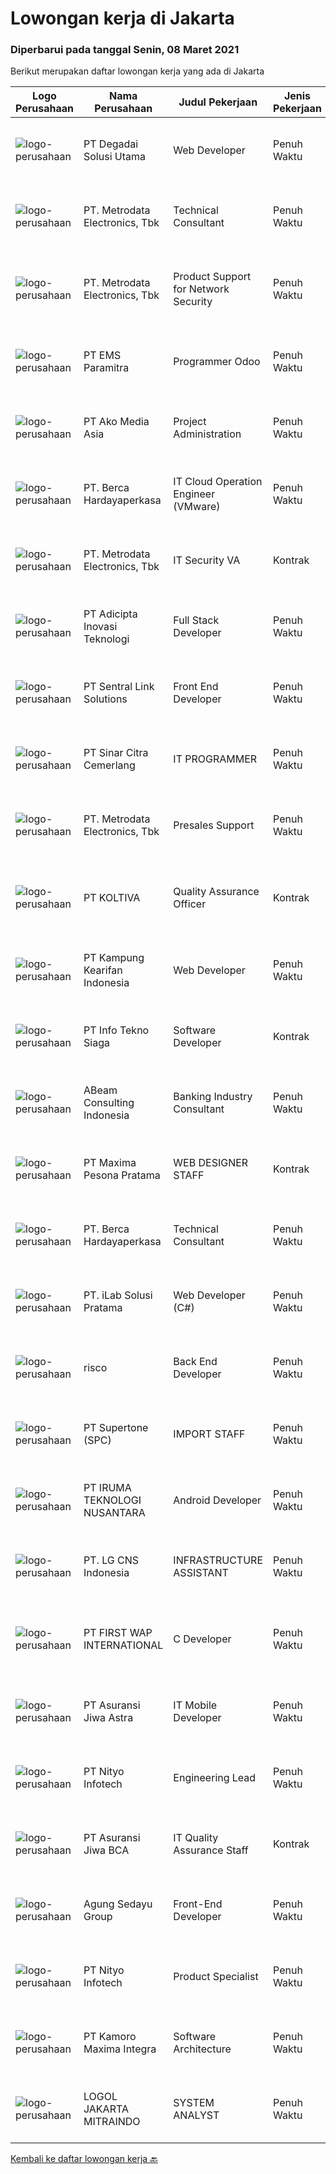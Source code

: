 
  # Lowongan kerja di Jakarta

  ### Diperbarui pada tanggal Senin, 08 Maret 2021

  Berikut merupakan daftar lowongan kerja yang ada di Jakarta

  |Logo Perusahaan | Nama Perusahaan | Judul Pekerjaan | Jenis Pekerjaan | Gaji Pekerjaan | Lokasi | Deskripsi | Tanggal diunggah | Pranala |
  | -------------- | --------------- | --------------- | --------- | --------- | -------------- | ------- | ----------- | ----------- |
  |![logo-perusahaan](https://image-service-cdn.seek.com.au/1850269e300d8474b97fdf09ed9827aed0985a0b/ee4dce1061f3f616224767ad58cb2fc751b8d2dc)|PT Degadai Solusi Utama|Web Developer|Penuh Waktu|Rp. 6.000.000-Rp. 9.000.000|Jakarta Barat|Requirements Excellent in React, JavaScript, HTML, and CSS Good knowledge of MySQL Database Strong fundamentals in OOP Experienced in REST API, PHP,...|Minggu, 07 Maret 2021|https://www.jobstreet.co.id/id/job/web-developer-3475286?token=0~07dea750-8ef7-4631-ba6f-f5dc5b2673fe&sectionRank=1&jobId=jobstreet-id-job-3475286|
|![logo-perusahaan](https://image-service-cdn.seek.com.au/360ff551a5280d24a3ac9432bdc8ba5ec988566b/ee4dce1061f3f616224767ad58cb2fc751b8d2dc)|PT. Metrodata Electronics, Tbk|Technical Consultant|Penuh Waktu|---|Jakarta Raya|Deskripsi Pekerjaan: Bertanggung jawab dalam implementasi, konfigurasi, maintenance dan troubleshooting Solusi Backup, Solusi Security Software,...|Minggu, 07 Maret 2021|https://www.jobstreet.co.id/id/job/technical-consultant-3469035?token=0~07dea750-8ef7-4631-ba6f-f5dc5b2673fe&sectionRank=2&jobId=jobstreet-id-job-3469035|
|![logo-perusahaan](https://image-service-cdn.seek.com.au/360ff551a5280d24a3ac9432bdc8ba5ec988566b/ee4dce1061f3f616224767ad58cb2fc751b8d2dc)|PT. Metrodata Electronics, Tbk|Product Support for Network Security|Penuh Waktu|---|Jakarta Barat|Responsibility: Design and implementation of solutions with Sophos product to partner / customer Handling SophosTechnologies (Internet Access...|Minggu, 07 Maret 2021|https://www.jobstreet.co.id/id/job/product-support-for-network-security-3469006?token=0~07dea750-8ef7-4631-ba6f-f5dc5b2673fe&sectionRank=3&jobId=jobstreet-id-job-3469006|
|![logo-perusahaan](https://image-service-cdn.seek.com.au/5ac7d78927e0e4d69edd2a2580afbd4c01ba6ead/ee4dce1061f3f616224767ad58cb2fc751b8d2dc)|PT EMS Paramitra|Programmer Odoo|Penuh Waktu|Rp. 6.500.000-Rp. 10.000.000|Jakarta Raya|University degree in information Technology.  Having experience in minimum than 3 year. Minimum GPA 3.0 Mastering Python Mastering Reporting Tools ...|Sabtu, 06 Maret 2021|https://www.jobstreet.co.id/id/job/programmer-odoo-3467634?token=0~07dea750-8ef7-4631-ba6f-f5dc5b2673fe&sectionRank=4&jobId=jobstreet-id-job-3467634|
|![logo-perusahaan](https://image-service-cdn.seek.com.au/2b14206395c6b15ff85fdcdb85f74d423062361c/ee4dce1061f3f616224767ad58cb2fc751b8d2dc)|PT Ako Media Asia|Project Administration|Penuh Waktu|---|Jakarta Raya|Job Description: •Scheduling routine meetings and recording decisions (e.g. next steps, assigned tasks etc.)• Breaking complex projects into simpler...|Jumat, 05 Maret 2021|https://www.jobstreet.co.id/id/job/project-administration-3474914?token=0~07dea750-8ef7-4631-ba6f-f5dc5b2673fe&sectionRank=5&jobId=jobstreet-id-job-3474914|
|![logo-perusahaan](https://image-service-cdn.seek.com.au/07808e0e0514b875ff9e370c520f3f76aeab9a82/ee4dce1061f3f616224767ad58cb2fc751b8d2dc)|PT. Berca Hardayaperkasa|IT Cloud Operation Engineer (VMware)|Penuh Waktu|---|Jakarta Pusat|Job Description : Monitoring cloud environment (both VMware vCloud and Network Will be participating in shifting (24x7) with work location in Abdul...|Sabtu, 06 Maret 2021|https://www.jobstreet.co.id/id/job/it-cloud-operation-engineer-vmware-3467345?token=0~07dea750-8ef7-4631-ba6f-f5dc5b2673fe&sectionRank=6&jobId=jobstreet-id-job-3467345|
|![logo-perusahaan](https://image-service-cdn.seek.com.au/360ff551a5280d24a3ac9432bdc8ba5ec988566b/ee4dce1061f3f616224767ad58cb2fc751b8d2dc)|PT. Metrodata Electronics, Tbk|IT Security VA|Kontrak|---|Jakarta Timur|Kualifikasi : Gelar Sarjana S1 dalam bidang teknik, ilmu komputer atau bidang terkait Pengalaman kerja sebagai IT Security, Policy &amp; Standard,...|Minggu, 07 Maret 2021|https://www.jobstreet.co.id/id/job/it-security-va-3468361?token=0~07dea750-8ef7-4631-ba6f-f5dc5b2673fe&sectionRank=7&jobId=jobstreet-id-job-3468361|
|![logo-perusahaan](https://image-service-cdn.seek.com.au/813c492a8a69c23132810debfe9d5d9f58fe34d8/ee4dce1061f3f616224767ad58cb2fc751b8d2dc)|PT Adicipta Inovasi Teknologi|Full Stack Developer|Penuh Waktu|---|Jakarta Barat|Developing front end website architecture Designing user interactions on web pages Developing back end website architecture Creating servers and...|Minggu, 07 Maret 2021|https://www.jobstreet.co.id/id/job/full-stack-developer-3468608?token=0~07dea750-8ef7-4631-ba6f-f5dc5b2673fe&sectionRank=8&jobId=jobstreet-id-job-3468608|
|![logo-perusahaan](https://image-service-cdn.seek.com.au/16dafbde2a5180ccf5a9bff54179970dfa862dd9/ee4dce1061f3f616224767ad58cb2fc751b8d2dc)|PT Sentral Link Solutions|Front End Developer|Penuh Waktu|---|Jakarta Selatan|Responsibilities:  Build a functioning and smooth front-end web application that interacts with RESTful API services Write well designed, testable,...|Minggu, 07 Maret 2021|https://www.jobstreet.co.id/id/job/front-end-developer-3467493?token=0~07dea750-8ef7-4631-ba6f-f5dc5b2673fe&sectionRank=9&jobId=jobstreet-id-job-3467493|
|![logo-perusahaan](https://us.123rf.com/450wm/pavelstasevich/pavelstasevich1811/pavelstasevich181101027/112815900-stock-vector-no-image-available-icon-flat-vector.jpg?ver=6)|PT Sinar Citra Cemerlang|IT PROGRAMMER|Penuh Waktu|---|Jakarta Selatan|Main Job Description : Code, test and troubleshoot programs. Refine data and format final application. Evaluate and analyze performance of program....|Minggu, 07 Maret 2021|https://www.jobstreet.co.id/id/job/it-programmer-3468203?token=0~07dea750-8ef7-4631-ba6f-f5dc5b2673fe&sectionRank=10&jobId=jobstreet-id-job-3468203|
|![logo-perusahaan](https://image-service-cdn.seek.com.au/360ff551a5280d24a3ac9432bdc8ba5ec988566b/ee4dce1061f3f616224767ad58cb2fc751b8d2dc)|PT. Metrodata Electronics, Tbk|Presales Support|Penuh Waktu|---|Jakarta Raya|Candidate must possess at least Bachelor's Degree in Computer Science/Information Technology or equivalent. Minimum IPK 3.20 / 4.00 At least 2 Year(s)...|Sabtu, 06 Maret 2021|https://www.jobstreet.co.id/id/job/presales-support-3467686?token=0~07dea750-8ef7-4631-ba6f-f5dc5b2673fe&sectionRank=11&jobId=jobstreet-id-job-3467686|
|![logo-perusahaan](https://image-service-cdn.seek.com.au/c722a803b1d921d6d97b57b4df8a14b7a3bb09c5/ee4dce1061f3f616224767ad58cb2fc751b8d2dc)|PT KOLTIVA|Quality Assurance Officer|Kontrak|---|Jakarta Selatan|Melakukan pengujian dan dokumentasi aplikasi serta memberi pelatihan kepada pengguna aplikasi. Berhubungan dengan tim internal (misalnya pengembang...|Jumat, 05 Maret 2021|https://www.jobstreet.co.id/id/job/quality-assurance-officer-3474658?token=0~07dea750-8ef7-4631-ba6f-f5dc5b2673fe&sectionRank=12&jobId=jobstreet-id-job-3474658|
|![logo-perusahaan](https://image-service-cdn.seek.com.au/5be4584e5ab851dff622002254e49c4fb1046d5b/ee4dce1061f3f616224767ad58cb2fc751b8d2dc)|PT Kampung Kearifan Indonesia|Web Developer|Penuh Waktu|Rp. 7.000.000-Rp. 8.000.000|Jakarta Selatan|Job OverviewAs web developer, you will work with our data team to achieve our business' digital goals. The ideal candidate for this position is a...|Minggu, 07 Maret 2021|https://www.jobstreet.co.id/id/job/web-developer-3475283?token=0~07dea750-8ef7-4631-ba6f-f5dc5b2673fe&sectionRank=13&jobId=jobstreet-id-job-3475283|
|![logo-perusahaan](https://image-service-cdn.seek.com.au/901c0c2cedb7151956ca2b63cabc709fbba94a0c/ee4dce1061f3f616224767ad58cb2fc751b8d2dc)|PT Info Tekno Siaga|Software Developer|Kontrak|---|Jakarta Selatan|Software DeveloperJob Description: Main job is to synergize with our IT Dev Team  Involved in the development lifecycle, including development,...|Minggu, 07 Maret 2021|https://www.jobstreet.co.id/id/job/software-developer-3468799?token=0~07dea750-8ef7-4631-ba6f-f5dc5b2673fe&sectionRank=14&jobId=jobstreet-id-job-3468799|
|![logo-perusahaan](https://image-service-cdn.seek.com.au/2776c9731e8356fc5b6ee4ecb3f492c665ab9569/ee4dce1061f3f616224767ad58cb2fc751b8d2dc)|ABeam Consulting Indonesia|Banking Industry Consultant|Penuh Waktu|---|Jakarta Raya|Summary Identify/ develop consulting opportunities from banks, security firms and other related companies operating in Indonesia. Involve with...|Sabtu, 06 Maret 2021|https://www.jobstreet.co.id/id/job/banking-industry-consultant-3467982?token=0~07dea750-8ef7-4631-ba6f-f5dc5b2673fe&sectionRank=15&jobId=jobstreet-id-job-3467982|
|![logo-perusahaan](https://image-service-cdn.seek.com.au/8ee8a128db15536ee6be7347de5f4bd205a4197c/ee4dce1061f3f616224767ad58cb2fc751b8d2dc)|PT Maxima Pesona Pratama|WEB DESIGNER STAFF|Kontrak|---|Jakarta Selatan|Tugas &amp; Tanggung Jawab: Bertanggung jawab membuat website &amp; maintenance website perusahaan Membuat design yang kreatif dan menarik di website...|Sabtu, 06 Maret 2021|https://www.jobstreet.co.id/id/job/web-designer-staff-3467812?token=0~07dea750-8ef7-4631-ba6f-f5dc5b2673fe&sectionRank=16&jobId=jobstreet-id-job-3467812|
|![logo-perusahaan](https://image-service-cdn.seek.com.au/07808e0e0514b875ff9e370c520f3f76aeab9a82/ee4dce1061f3f616224767ad58cb2fc751b8d2dc)|PT. Berca Hardayaperkasa|Technical Consultant|Penuh Waktu|---|Jakarta Raya|Job Description: Develop existing funcion on ERP JD Edwards &amp; Ideampiere Simplify function on ERP JD Edwards &amp; Ideampiere Develop the latest...|Sabtu, 06 Maret 2021|https://www.jobstreet.co.id/id/job/technical-consultant-3467320?token=0~07dea750-8ef7-4631-ba6f-f5dc5b2673fe&sectionRank=17&jobId=jobstreet-id-job-3467320|
|![logo-perusahaan](https://image-service-cdn.seek.com.au/ba8e4c8ae8633aa067b63c29cdf52a925f51c453/ee4dce1061f3f616224767ad58cb2fc751b8d2dc)|PT. iLab Solusi Pratama|Web Developer (C#)|Penuh Waktu|---|Jakarta Barat|Job Description &amp; RequirementsWe have an exciting opportunity for a Web Developer (C#) to join the Jakarta team. We are looking for an expert in...|Minggu, 07 Maret 2021|https://www.jobstreet.co.id/id/job/web-developer-c-3468572?token=0~07dea750-8ef7-4631-ba6f-f5dc5b2673fe&sectionRank=18&jobId=jobstreet-id-job-3468572|
|![logo-perusahaan](https://image-service-cdn.seek.com.au/5eaee68eac97b36bd5c57e3dd851bd7072e042dd/ee4dce1061f3f616224767ad58cb2fc751b8d2dc)|risco|Back End Developer|Penuh Waktu|Rp. 5.500.000-Rp. 7.800.000|Jakarta Selatan|Job Description MIKKHA LEARNING is looking for a Back-End Web Developer responsible for managing the interchange of data between the server and the...|Minggu, 07 Maret 2021|https://www.jobstreet.co.id/id/job/back-end-developer-3468290?token=0~07dea750-8ef7-4631-ba6f-f5dc5b2673fe&sectionRank=19&jobId=jobstreet-id-job-3468290|
|![logo-perusahaan](https://image-service-cdn.seek.com.au/54d660ee05715b447c68473d5eeab6e1ed91a972/ee4dce1061f3f616224767ad58cb2fc751b8d2dc)|PT Supertone (SPC)|IMPORT STAFF|Penuh Waktu|---|Jakarta Barat|Persyaratan : Usia maks. 27 tahun Pendidikan Min. D3, diutamakan jur. Kesekretarisan/Manajemen/Logistik Setidaknya memiliki 2 tahun pengalaman dalam...|Jumat, 05 Maret 2021|https://www.jobstreet.co.id/id/job/import-staff-3474979?token=0~07dea750-8ef7-4631-ba6f-f5dc5b2673fe&sectionRank=20&jobId=jobstreet-id-job-3474979|
|![logo-perusahaan](https://image-service-cdn.seek.com.au/7dd4e1d58c82996f6553ebb8df9c01f424120f19/ee4dce1061f3f616224767ad58cb2fc751b8d2dc)|PT IRUMA TEKNOLOGI NUSANTARA|Android Developer|Penuh Waktu|Rp. 5.000.000-Rp. 7.000.000|Jakarta Barat|Menguasai Android Studio, Kotlin. Terbiasa dengan REST API Mampu bekerja dalam team. Adalah nilai tambah jika pernah membuat : Voice Assistant seperti...|Minggu, 07 Maret 2021|https://www.jobstreet.co.id/id/job/android-developer-3468467?token=0~07dea750-8ef7-4631-ba6f-f5dc5b2673fe&sectionRank=21&jobId=jobstreet-id-job-3468467|
|![logo-perusahaan](https://image-service-cdn.seek.com.au/4f9cd079c9144150391f4ae5cdc7c4f1d6bdef07/ee4dce1061f3f616224767ad58cb2fc751b8d2dc)|PT. LG CNS Indonesia|INFRASTRUCTURE ASSISTANT|Penuh Waktu|Rp. 5.000.000-Rp. 6.000.000|Jakarta Selatan|Main Job Tasks, Duties, and Responsibilities  Define, Design, Develop, Deploy and Maintain infrastructure activities in the SI project. Producing...|Jumat, 05 Maret 2021|https://www.jobstreet.co.id/id/job/infrastructure-assistant-3474535?token=0~07dea750-8ef7-4631-ba6f-f5dc5b2673fe&sectionRank=22&jobId=jobstreet-id-job-3474535|
|![logo-perusahaan](https://image-service-cdn.seek.com.au/090bee479df9e09baa0cefd504996a21aaca2087/ee4dce1061f3f616224767ad58cb2fc751b8d2dc)|PT FIRST WAP INTERNATIONAL|C Developer|Penuh Waktu|---|Jakarta Selatan|Do you want to work in the emerging mobile telecommunication sector, interact with state of the art new technology network components for good all...|Minggu, 07 Maret 2021|https://www.jobstreet.co.id/id/job/c-developer-3466089?token=0~07dea750-8ef7-4631-ba6f-f5dc5b2673fe&sectionRank=23&jobId=jobstreet-id-job-3466089|
|![logo-perusahaan](https://image-service-cdn.seek.com.au/5f8766a6328ebd81effd2f442199541636f43f8b/ee4dce1061f3f616224767ad58cb2fc751b8d2dc)|PT Asuransi Jiwa Astra|IT Mobile Developer|Penuh Waktu|---|Jakarta Raya|Job Duties : Responsible as Mobile Application Developers, working closely with IT Business Analyst in the field of Application Development Production...|Minggu, 07 Maret 2021|https://www.jobstreet.co.id/id/job/it-mobile-developer-3468734?token=0~07dea750-8ef7-4631-ba6f-f5dc5b2673fe&sectionRank=24&jobId=jobstreet-id-job-3468734|
|![logo-perusahaan](https://image-service-cdn.seek.com.au/ea1290d309f08cbbbd5d7a68ff3b50e38f48cc84/ee4dce1061f3f616224767ad58cb2fc751b8d2dc)|PT Nityo Infotech|Engineering Lead|Penuh Waktu|---|Jakarta Raya|Job Description: Leads a team through the application of deep knowledge of one job area or broad knowledge of several job areas. The operational role,...|Sabtu, 06 Maret 2021|https://www.jobstreet.co.id/id/job/engineering-lead-3463125?token=0~07dea750-8ef7-4631-ba6f-f5dc5b2673fe&sectionRank=25&jobId=jobstreet-id-job-3463125|
|![logo-perusahaan](https://image-service-cdn.seek.com.au/d60c934dbbd8769ff0de3a8953b02bccbae9364a/ee4dce1061f3f616224767ad58cb2fc751b8d2dc)|PT Asuransi Jiwa BCA|IT Quality Assurance Staff|Kontrak|---|Jakarta Raya|Qualification:- Bachelor's Degree in IT / Computer Engineering or equivalent- 1 Year(s) of working experience is an advantage and Fresh Graduates are...|Jumat, 05 Maret 2021|https://www.jobstreet.co.id/id/job/it-quality-assurance-staff-3475080?token=0~07dea750-8ef7-4631-ba6f-f5dc5b2673fe&sectionRank=26&jobId=jobstreet-id-job-3475080|
|![logo-perusahaan](https://image-service-cdn.seek.com.au/9f6b30fb6407057a7630f5da3069cc1145f28460/ee4dce1061f3f616224767ad58cb2fc751b8d2dc)|Agung Sedayu Group|Front-End Developer|Penuh Waktu|---|Jakarta Utara|Responsibilites : Create, develop and manage user interface applications (mobile &amp; web) Assure the UI/UX work properly  Requierd to design...|Minggu, 07 Maret 2021|https://www.jobstreet.co.id/id/job/front-end-developer-3468535?token=0~07dea750-8ef7-4631-ba6f-f5dc5b2673fe&sectionRank=27&jobId=jobstreet-id-job-3468535|
|![logo-perusahaan](https://image-service-cdn.seek.com.au/ea1290d309f08cbbbd5d7a68ff3b50e38f48cc84/ee4dce1061f3f616224767ad58cb2fc751b8d2dc)|PT Nityo Infotech|Product Specialist|Penuh Waktu|---|Jakarta Raya|Candidate must possess at least Bachelor's Degree in Engineering (Computer/Telecommunication), Computer Science/Information Technology or equivalent....|Sabtu, 06 Maret 2021|https://www.jobstreet.co.id/id/job/product-specialist-3462409?token=0~07dea750-8ef7-4631-ba6f-f5dc5b2673fe&sectionRank=28&jobId=jobstreet-id-job-3462409|
|![logo-perusahaan](https://image-service-cdn.seek.com.au/3d982a4534d2cde7235083cde429be525492ff87/ee4dce1061f3f616224767ad58cb2fc751b8d2dc)|PT Kamoro Maxima Integra|Software Architecture|Penuh Waktu|---|Jakarta Raya|We are looking for an experienced Software Architect to determine high-level designs and technical standards (coding, tools, platforms, databases,...|Minggu, 07 Maret 2021|https://www.jobstreet.co.id/id/job/software-architecture-3462764?token=0~07dea750-8ef7-4631-ba6f-f5dc5b2673fe&sectionRank=29&jobId=jobstreet-id-job-3462764|
|![logo-perusahaan](https://image-service-cdn.seek.com.au/b6977bcc66f41c7968e0607202b0a8ab13598284/ee4dce1061f3f616224767ad58cb2fc751b8d2dc)|LOGOL JAKARTA MITRAINDO|SYSTEM ANALYST|Penuh Waktu|---|Jakarta Utara|REQUIREMENTS: Min. Bachelor degree for Computer Science, Information Technology or related fields Good skills in speaking and writing English Have...|Minggu, 07 Maret 2021|https://www.jobstreet.co.id/id/job/system-analyst-3468522?token=0~07dea750-8ef7-4631-ba6f-f5dc5b2673fe&sectionRank=30&jobId=jobstreet-id-job-3468522|


  [Kembali ke daftar lowongan kerja 🔙](../README.md#daftar-lowongan-kerja)
  